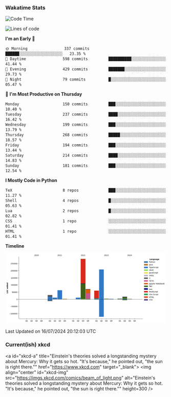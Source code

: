### Wakatime Stats
<!--START_SECTION:waka-->
![Code Time](http://img.shields.io/badge/Code%20Time-2%2C732%20hrs%2032%20mins-blue)

![Lines of code](https://img.shields.io/badge/From%20Hello%20World%20I%27ve%20Written-767.2%20thousand%20lines%20of%20code-blue)

**I'm an Early 🐤** 

```text
🌞 Morning                337 commits         ██████░░░░░░░░░░░░░░░░░░░   23.35 % 
🌆 Daytime                598 commits         ██████████░░░░░░░░░░░░░░░   41.44 % 
🌃 Evening                429 commits         ███████░░░░░░░░░░░░░░░░░░   29.73 % 
🌙 Night                  79 commits          █░░░░░░░░░░░░░░░░░░░░░░░░   05.47 % 
```
📅 **I'm Most Productive on Thursday** 

```text
Monday                   150 commits         ███░░░░░░░░░░░░░░░░░░░░░░   10.40 % 
Tuesday                  237 commits         ████░░░░░░░░░░░░░░░░░░░░░   16.42 % 
Wednesday                199 commits         ███░░░░░░░░░░░░░░░░░░░░░░   13.79 % 
Thursday                 268 commits         █████░░░░░░░░░░░░░░░░░░░░   18.57 % 
Friday                   194 commits         ███░░░░░░░░░░░░░░░░░░░░░░   13.44 % 
Saturday                 214 commits         ████░░░░░░░░░░░░░░░░░░░░░   14.83 % 
Sunday                   181 commits         ███░░░░░░░░░░░░░░░░░░░░░░   12.54 % 
```


**I Mostly Code in Python** 

```text
TeX                      8 repos             ███░░░░░░░░░░░░░░░░░░░░░░   11.27 % 
Shell                    4 repos             █░░░░░░░░░░░░░░░░░░░░░░░░   05.63 % 
Lua                      2 repos             █░░░░░░░░░░░░░░░░░░░░░░░░   02.82 % 
CSS                      1 repo              ░░░░░░░░░░░░░░░░░░░░░░░░░   01.41 % 
HTML                     1 repo              ░░░░░░░░░░░░░░░░░░░░░░░░░   01.41 % 
```



**Timeline**

![Lines of Code chart](https://raw.githubusercontent.com/joshuajeschek/joshuajeschek/main/assets/bar_graph.png)


 Last Updated on 16/07/2024 20:12:03 UTC
<!--END_SECTION:waka-->

### Current(ish) xkcd
<a id="xkcd-a" title="Einstein's theories solved a longstanding mystery about Mercury: Why it gets so hot. "It's because," he pointed out, "the sun is right there."" href="https://www.xkcd.com" target="_blank">
        <img align="center" id="xkcd-img" src="https://imgs.xkcd.com/comics/beam_of_light.png" alt="Einstein's theories solved a longstanding mystery about Mercury: Why it gets so hot. "It's because," he pointed out, "the sun is right there."" height=300 />
</a>
